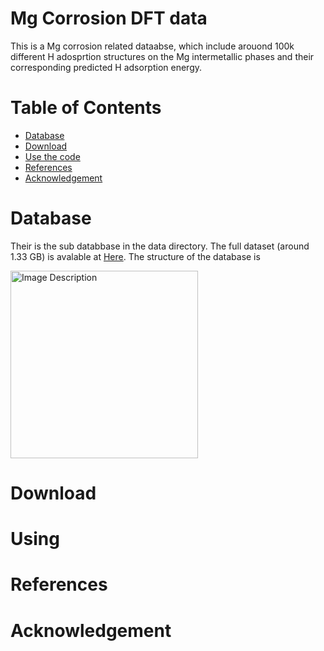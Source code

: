 # Mg Corrosion DFT data

This is a Mg corrosion related dataabse, which include arouond 100k different H adosprtion structures on the Mg intermetallic phases and their corresponding predicted H adsorption energy.

# Table of Contents

- [Database](#Database)
- [Download](#Download)
- [Use the code](#Use-the-code)
- [References](#reference)
- [Acknowledgement](#Acknowledgement)

# Database
Their is the sub databbase in the data directory. The full dataset (around 1.33 GB) is avalable at [Here](https://drive.google.com/file/d/12ixEDfre9fCH5Bzj6DQJ7tNa1DR2zNsL/view?usp=sharing). The structure of the database is
<!-- ![](figure/ads_positioon.png) -->
<img src="figure/ads_position.png" alt="Image Description" width="300">




# Download



# Using

# References

# Acknowledgement
